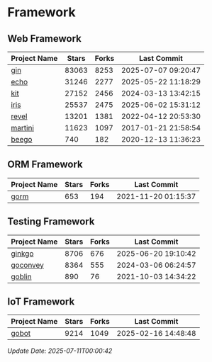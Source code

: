 # Framework

## Web Framework
| Project Name | Stars | Forks | Last Commit |
| ------------ | ----- | ----- | ----------- |
| [gin](https://github.com/gin-gonic/gin) | 83063 | 8253 | 2025-07-07 09:20:47 |
| [echo](https://github.com/labstack/echo) | 31246 | 2277 | 2025-05-22 11:18:29 |
| [kit](https://github.com/go-kit/kit) | 27152 | 2456 | 2024-03-13 13:42:15 |
| [iris](https://github.com/kataras/iris) | 25537 | 2475 | 2025-06-02 15:31:12 |
| [revel](https://github.com/revel/revel) | 13201 | 1381 | 2022-04-12 20:53:30 |
| [martini](https://github.com/go-martini/martini) | 11623 | 1097 | 2017-01-21 21:58:54 |
| [beego](https://github.com/astaxie/beego) | 740 | 182 | 2020-12-13 11:36:23 |

## ORM Framework
| Project Name | Stars | Forks | Last Commit |
| ------------ | ----- | ----- | ----------- |
| [gorm](https://github.com/jinzhu/gorm) | 653 | 194 | 2021-11-20 01:15:37 |

## Testing Framework
| Project Name | Stars | Forks | Last Commit |
| ------------ | ----- | ----- | ----------- |
| [ginkgo](https://github.com/onsi/ginkgo) | 8706 | 676 | 2025-06-20 19:10:42 |
| [goconvey](https://github.com/smartystreets/goconvey) | 8364 | 555 | 2024-03-06 06:24:57 |
| [goblin](https://github.com/franela/goblin) | 890 | 76 | 2021-10-03 14:34:22 |

## IoT Framework
| Project Name | Stars | Forks | Last Commit |
| ------------ | ----- | ----- | ----------- |
| [gobot](https://github.com/hybridgroup/gobot) | 9214 | 1049 | 2025-02-16 14:48:48 |

*Update Date: 2025-07-11T00:00:42*